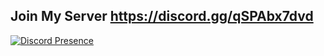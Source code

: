 ## Join My Server https://discord.gg/qSPAbx7dvd

[![Discord Presence](https://lanyard.cnrad.dev/api/851017204245069874)](https://discord.com/users/851017204245069874)
